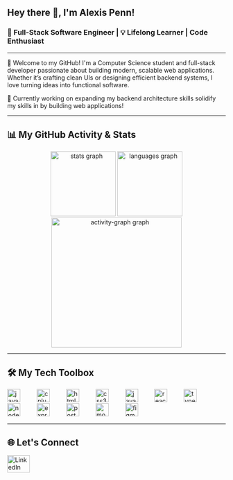 <h2 align="left">Hey there 👋, I'm Alexis Penn!</h2>
<h3 align="left">🚀 Full-Stack Software Engineer | 💡 Lifelong Learner | Code Enthusiast</h3>

---

🌟 Welcome to my GitHub! I'm a Computer Science student and full-stack developer passionate about building modern, scalable web applications. Whether it’s crafting clean UIs or designing efficient backend systems, I love turning ideas into functional software.

🔭 Currently working on expanding my backend architecture skills solidify my skills in by building web applications!

---

## 📊 My GitHub Activity & Stats

<div align="center">
  <img src="https://github-readme-stats.vercel.app/api?username=lexp2204&hide_title=false&hide_rank=false&show_icons=true&include_all_commits=true&count_private=true&disable_animations=false&theme=dark&locale=en&hide_border=false&order=1" height="150" alt="stats graph"  />
  <img src="https://github-readme-stats.vercel.app/api/top-langs?username=lexp2204&locale=en&hide_title=false&layout=compact&card_width=320&langs_count=5&theme=dark&hide_border=false&order=2" height="150" alt="languages graph"  />
  <img src="https://github-readme-activity-graph.vercel.app/graph?username=lexp2204&radius=16&theme=github-dark&area=true&order=5" height="300" alt="activity-graph graph"  />
</div>

---

## 🛠 My Tech Toolbox

<div align="left">
  <img src="https://cdn.jsdelivr.net/gh/devicons/devicon/icons/java/java-original.svg" height="30" alt="java logo" />
  <img width="30" />

  <img src="https://cdn.jsdelivr.net/gh/devicons/devicon/icons/cplusplus/cplusplus-original.svg" height="30" alt="cplusplus logo" />
  <img width="30" />

  <img src="https://cdn.jsdelivr.net/gh/devicons/devicon/icons/html5/html5-original.svg" height="30" alt="html5 logo" />
  <img width="30" />

  <img src="https://cdn.jsdelivr.net/gh/devicons/devicon/icons/css3/css3-original.svg" height="30" alt="css3 logo" />
  <img width="30" />

  <img src="https://cdn.jsdelivr.net/gh/devicons/devicon/icons/javascript/javascript-original.svg" height="30" alt="javascript logo" />
  <img width="30" />

  <img src="https://cdn.jsdelivr.net/gh/devicons/devicon/icons/react/react-original.svg" height="30" alt="react logo" />
  <img width="30" />

  <img src="https://cdn.jsdelivr.net/gh/devicons/devicon/icons/typescript/typescript-original.svg" height="30" alt="typescript logo" />
  <img width="30" />

  <img src="https://cdn.jsdelivr.net/gh/devicons/devicon/icons/nodejs/nodejs-original.svg" height="30" alt="nodejs logo" />
  <img width="30" />

  <img src="https://cdn.jsdelivr.net/gh/devicons/devicon/icons/express/express-original.svg" height="30" alt="express logo" />
  <img width="30" />

  <img src="https://cdn.jsdelivr.net/gh/devicons/devicon/icons/postgresql/postgresql-original.svg" height="30" alt="postgresql logo" />
  <img width="30" />

  <img src="https://cdn.jsdelivr.net/gh/devicons/devicon/icons/mongodb/mongodb-original.svg" height="30" alt="mongodb logo" />
  <img width="30" />

  <img src="https://cdn.jsdelivr.net/gh/devicons/devicon/icons/figma/figma-original.svg" height="30" alt="figma logo" />
</div>

---

## 🌐 Let's Connect

<div align="left">
  <a href="https://www.linkedin.com/in/alexis-penn-b48331263/" target="_blank">
    <img src="https://raw.githubusercontent.com/maurodesouza/profile-readme-generator/master/src/assets/icons/social/linkedin/default.svg" width="52" height="40" alt="LinkedIn" />
  </a>
</div>


